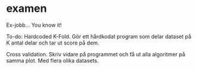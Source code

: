 # examen
Ex-jobb... You know it!

To-do:
Hardcoded K-Fold. Gör ett hårdkodat program som delar dataset på K antal delar och tar ut score på dem.

Cross validation. Skriv vidare på programmet och få ut alla algoritmer på samma plot. Med flera olika datasets.
